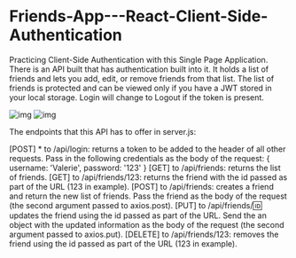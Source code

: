# Friends-App---React-Client-Side-Authentication
Practicing Client-Side Authentication with this Single Page Application. There is an API built that has authentication built into it. It holds a list of friends and lets you add, edit, or remove friends from that list. The list of friends is protected and can be viewed only if you have a JWT stored in your local storage. Login will change to Logout if the token is present.

![img](1.png)
![img](2.png)

The endpoints that this API has to offer in server.js:

[POST] * to /api/login: returns a token to be added to the header of all other requests. Pass in the following credentials as the body of the request: { username: 'Valerie', password: '123' }
[GET] to /api/friends: returns the list of friends.
[GET] to /api/friends/123: returns the friend with the id passed as part of the URL (123 in example).
[POST] to /api/friends: creates a friend and return the new list of friends. Pass the friend as the body of the request (the second argument passed to axios.post).
[PUT] to /api/friends/:id: updates the friend using the id passed as part of the URL. Send the an object with the updated information as the body of the request (the second argument passed to axios.put).
[DELETE] to /api/friends/123: removes the friend using the id passed as part of the URL (123 in example).
